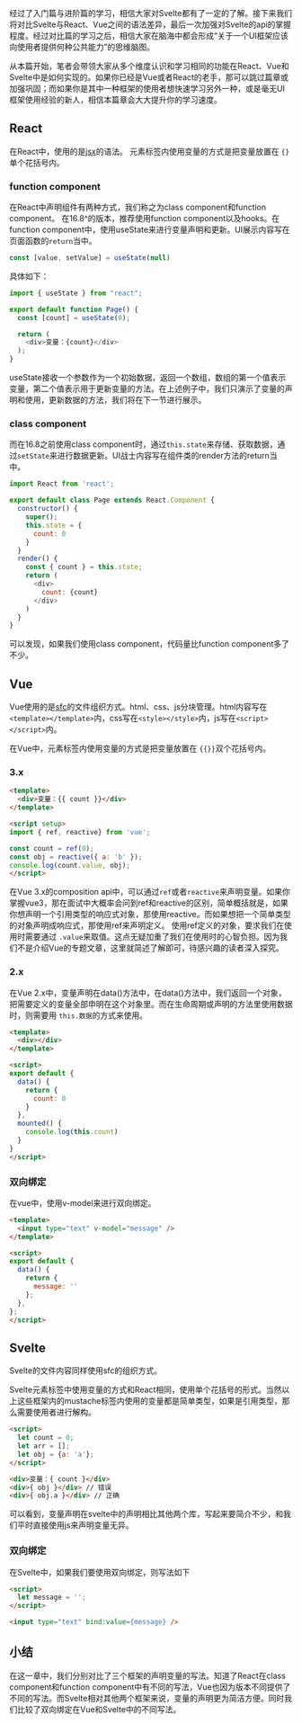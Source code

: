 
经过了入门篇与进阶篇的学习，相信大家对Svelte都有了一定的了解。接下来我们将对比Svelte与React、Vue之间的语法差异，最后一次加强对Svelte的api的掌握程度。经过对比篇的学习之后，相信大家在脑海中都会形成“关于一个UI框架应该向使用者提供何种公共能力”的思维脑图。

从本篇开始，笔者会带领大家从多个维度认识和学习相同的功能在React、Vue和Svelte中是如何实现的。如果你已经是Vue或者React的老手，那可以跳过篇章或加强巩固；而如果你是其中一种框架的使用者想快速学习另外一种，或是毫无UI框架使用经验的新人，相信本篇章会大大提升你的学习速度。

## React

在React中，使用的是[jsx](https://legacy.reactjs.org/docs/introducing-jsx.html)的语法。
元素标签内使用变量的方式是把变量放置在 `{}`单个花括号内。

### function component

在React中声明组件有两种方式，我们称之为class component和function component。
在16.8^的版本，推荐使用function component以及hooks。在function component中，使用useState来进行变量声明和更新。UI展示内容写在页面函数的`return`当中。

```javascript
const [value, setValue] = useState(null)
```

具体如下：
```javascript
import { useState } from "react";

export default function Page() {
  const [count] = useState(0);

  return (
    <div>变量：{count}</div>
  );
}
```

useState接收一个参数作为一个初始数据，返回一个数组，数组的第一个值表示变量，第二个值表示用于更新变量的方法。在上述例子中，我们只演示了变量的声明和使用，更新数据的方法，我们将在下一节进行展示。

### class component
而在16.8之前使用class component时，通过`this.state`来存储、获取数据，通过`setState`来进行数据更新。UI战士内容写在组件类的render方法的return当中。

```javascript
import React from 'react';

export default class Page extends React.Component {
  constructor() {
    super();
    this.state = {
      count: 0
    }
  }
  render() {
    const { count } = this.state;
    return (
      <div>
        count: {count}
      </div>
    )
  }
}
```

可以发现，如果我们使用class component，代码量比function component多了不少。

## Vue

Vue使用的是[sfc](https://cn.vuejs.org/guide/scaling-up/sfc)的文件组织方式。html、css、js分块管理。html内容写在`<template></template>`内，css写在`<style></style>`内，js写在`<script></script>`内。

在Vue中，元素标签内使用变量的方式是把变量放置在 `{{}}`双个花括号内。

### 3.x

```html
<template>
  <div>变量：{{ count }}</div>
</template>

<script setup>
import { ref, reactive} from 'vue';

const count = ref(0);
const obj = reactive({ a: 'b' });
console.log(count.value, obj);
</script>
```

在Vue 3.x的composition api中，可以通过`ref`或者`reactive`来声明变量。如果你掌握vue3，那在面试中大概率会问到ref和reactive的区别，简单概括就是，如果你想声明一个引用类型的响应式对象，那使用reactive。而如果想把一个简单类型的对象声明成响应式，那使用ref来声明定义。
使用ref定义的对象，要求我们在使用时需要通过 `.value`来取值。这点无疑加重了我们在使用时的心智负担。因为我们不是介绍Vue的专题文章，这里就简述了解即可，待感兴趣的读者深入探究。

### 2.x
在Vue 2.x中，变量声明在data()方法中，在data()方法中，我们返回一个对象，把需要定义的变量全部申明在这个对象里。而在生命周期或声明的方法里使用数据时，则需要用 `this.数据`的方式来使用。

```html
<template>
  <div></div>
</template>

<script>
export default {
  data() {
    return {
      count: 0
    }
  },
  mounted() {
    console.log(this.count)
  }
}
</script>
```

### 双向绑定
在vue中，使用v-model来进行双向绑定。

```html
<template>
  <input type="text" v-model="message" />
</template>

<script>
export default {
  data() {
    return {
      message: ''
    };
  },
};
</script>
```

## Svelte

Svelte的文件内容同样使用sfc的组织方式。

Svelte元素标签中使用变量的方式和React相同，使用单个花括号的形式。当然以上这些框架内的mustache标签内使用的变量都是简单类型，如果是引用类型，那么需要使用者进行解构。

```html
<script>
  let count = 0;
  let arr = [];
  let obj = {a: 'a'};
</script>

<div>变量：{ count }</div>
<div>{ obj }</div> // 错误
<div>{ obj.a }</div> // 正确
```

可以看到，变量声明在svelte中的声明相比其他两个库，写起来要简介不少，和我们平时直接使用js来声明变量无异。

### 双向绑定
在Svelte中，如果我们要使用双向绑定，则写法如下

```html
<script>
  let message = '';
</script>

<input type="text" bind:value={message} />
```

## 小结

在这一章中，我们分别对比了三个框架的声明变量的写法。知道了React在class component和function component中有不同的写法，Vue也因为版本不同提供了不同的写法。而Svelte相对其他两个框架来说，变量的声明更为简洁方便。同时我们比较了双向绑定在Vue和Svelte中的不同写法。